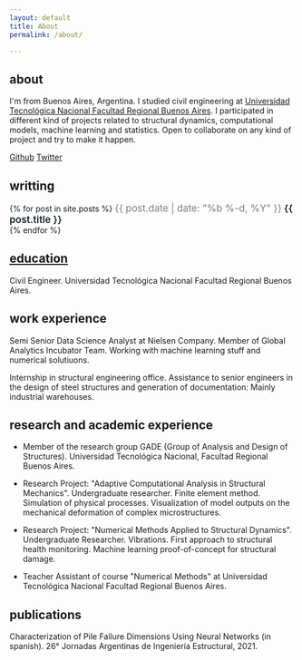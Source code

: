```yaml
---
layout: default
title: About
permalink: /about/

---
```

<style>
    
    .h2 {
        font-weight: 600;
        text-align: center;
        
    }

    .text:hover {
    text-decoration: underline;
    }

    .text {
    text-decoration: underline;
    font-size:17px; 
    text-decoration: none; 
    color:#19232d;
    font-weight: 600;
    }

    .subtext {
        font-size:17px; 
        text-decoration: none; 
        color:#19232d;

    }

    .date {
    font-size:17px; 
    text-decoration: none; 
    color:grey;
    }

</style>


## about

I'm from Buenos Aires, Argentina. I studied civil engineering at <a href="https://www.frba.utn.edu.ar/" target="_blank">Universidad Tecnológica Nacional Facultad Regional Buenos Aires</a>. I participated in different kind of projects related to structural dynamics, computational models, machine learning and statistics. Open to collaborate on any kind of project and try to make it happen.

<a href="https://github.com/notravarius" Target="_blank">Github</a>
<a href="https://twitter.com/notravarius" Target="_blank">Twitter</a>

## writting

<div>
{% for post in site.posts %}
    <span class="date">{{ post.date | date: "%b %-d, %Y"  }}</span> 
    <a class="text" href="{{ post.url }}">{{ post.title }}<br></a>
{% endfor %}
</div>

## <u>education </u>

Civil Engineer. Universidad Tecnológica Nacional Facultad Regional Buenos Aires.

## work experience

Semi Senior Data Science Analyst at Nielsen Company. Member of Global Analytics Incubator Team. Working with machine learning stuff and numerical solutiuons.

Internship in structural engineering office. Assistance to senior engineers in the design of steel structures and generation of documentation: Mainly industrial warehouses.

## research and academic experience

* Member of the research group GADE (Group of Analysis
and Design of Structures). Universidad Tecnológica Nacional, Facultad Regional
Buenos Aires.

* Research Project: "Adaptive Computational Analysis in Structural Mechanics".
Undergraduate researcher. Finite element method. Simulation of physical
processes. Visualization of model outputs on the mechanical deformation of
complex microstructures.

* Research Project: "Numerical Methods Applied to Structural Dynamics".
Undergraduate Researcher. Vibrations. First approach to structural health
monitoring. Machine learning proof-of-concept for structural damage.

* Teacher Assistant of course "Numerical Methods" at Universidad Tecnológica Nacional Facultad Regional Buenos Aires.

## publications

Characterization of Pile Failure Dimensions Using Neural Networks (in spanish).  26° Jornadas Argentinas de Ingeniería Estructural, 2021.







